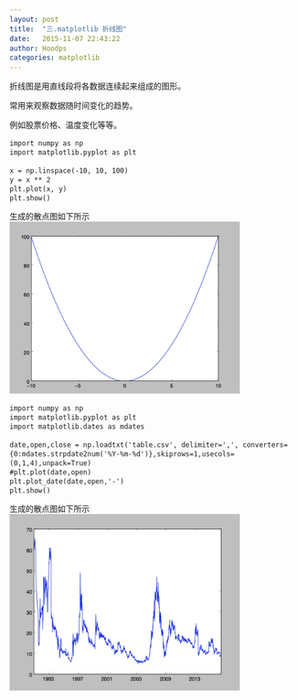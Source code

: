 ```yaml
---
layout: post
title:  "三.matplotlib 折线图"
date:   2015-11-07 22:43:22
author: Hoodps
categories: matplotlib
---
```


折线图是用直线段将各数据连续起来组成的图形。

常用来观察数据随时间变化的趋势。

例如股票价格、温度变化等等。


	import numpy as np
	import matplotlib.pyplot as plt

	x = np.linspace(-10, 10, 100)
	y = x ** 2
	plt.plot(x, y)
	plt.show()

生成的散点图如下所示
<img src="/assets/plt/plot1.png" style="width: 80%;height:50%">

	import numpy as np
	import matplotlib.pyplot as plt
	import matplotlib.dates as mdates

	date,open,close = np.loadtxt('table.csv', delimiter=',', converters={0:mdates.strpdate2num('%Y-%m-%d')},skiprows=1,usecols=(0,1,4),unpack=True)
	#plt.plot(date,open)
	plt.plot_date(date,open,'-')
	plt.show()

生成的散点图如下所示
<img src="/assets/plt/plot2.png" style="width: 80%;height:50%">

